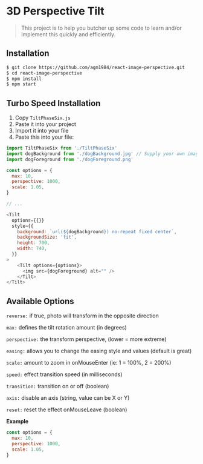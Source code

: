 # 3D Perspective Tilt
> This project is to help you butcher up some code to learn and/or implement this quickly and efficiently.

## Installation
``` bash
$ git clone https://github.com/agm1984/react-image-perspective.git
$ cd react-image-perspective
$ npm install
$ npm start
```

## Turbo Speed Installation

1. Copy `TiltPhaseSix.js`
2. Paste it into your project
3. Import it into your file
4. Paste this into your file:

``` javascript
import TiltPhaseSix from './TiltPhaseSix'
import dogBackground from './dogBackground.jpg' // Supply your own images
import dogForeground from './dogForeground.png'

const options = {
  max: 10,
  perspective: 1000,
  scale: 1.05,
}

// ...

<Tilt
  options={{}}
  style={{
    background: `url(${dogBackground}) no-repeat fixed center`,
    backgroundSize: 'fit',
    height: 700,
    width: 740,
  }}
>
    <Tilt options={options}>
      <img src={dogForeground} alt="" />
    </Tilt>
</Tilt>
```

## Available Options

`reverse:` if true, photo will transform in the opposite direction

`max:` defines the tilt rotation amount (in degrees)

`perspective:` the transform perspective, (lower = more extreme)

`easing:` allows you to change the easing style and values (default is great)

`scale:` amount to zoom in onMouseEnter (ie: 1 = 100%, 2 = 200%)

`speed:` effect transition speed (in milliseconds)

`transition:` transition on or off (boolean)

`axis:` disable an axis (string, value can be X or Y)

`reset:` reset the effect onMouseLeave (boolean)

**Example**
``` javascript
const options = {
  max: 10,
  perspective: 1000,
  scale: 1.05,
}
```
